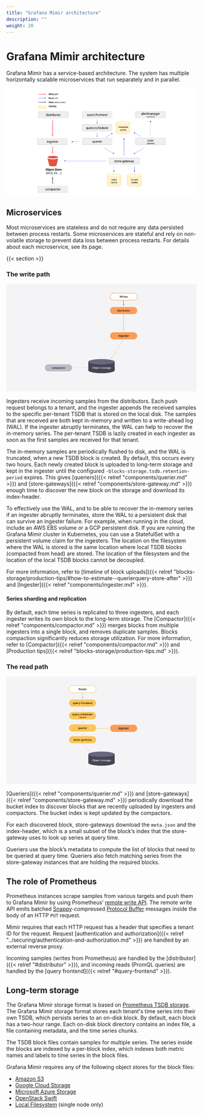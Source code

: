 ```yaml
---
title: "Grafana Mimir architecture"
description: ""
weight: 20
---
```


# Grafana Mimir architecture

Grafana Mimir has a service-based architecture.
The system has multiple horizontally scalable microservices that run separately and in parallel.

<!-- Diagram source at https://docs.google.com/presentation/d/1bHp8_zcoWCYoNU2AhO2lSagQyuIrghkCncViSqn14cU/edit -->

![Architecture of Grafana Mimir](../images/architecture.png)

## Microservices

Most microservices are stateless and do not require any data persisted between process restarts. Some microservices are stateful and rely on non-volatile storage to prevent data loss between process restarts. For details about each microservice, see its page.

{{< section >}}

### The write path

[//]: # "Diagram source of write path at https://docs.google.com/presentation/d/1LemaTVqa4Lf_tpql060vVoDGXrthp-Pie_SQL7qwHjc/edit#slide=id.g11658e7e4c6_0_899"

![Architecture of Grafana Mimir's write path](../images/write-path.png)

Ingesters receive incoming samples from the distributors.
Each push request belongs to a tenant, and the ingester appends the received samples to the specific per-tenant TSDB that is stored on the local disk.
The samples that are received are both kept in-memory and written to a write-ahead log (WAL).
If the ingester abruptly terminates, the WAL can help to recover the in-memory series.
The per-tenant TSDB is lazily created in each ingester as soon as the first samples are received for that tenant.

The in-memory samples are periodically flushed to disk, and the WAL is truncated, when a new TSDB block is created.
By default, this occurs every two hours.
Each newly created block is uploaded to long-term storage and kept in the ingester until the configured `-blocks-storage.tsdb.retention-period` expires.
This gives [queriers]({{< relref "components/querier.md" >}}) and [store-gateways]({{< relref "components/store-gateway.md" >}}) enough time to discover the new block on the storage and download its index-header.

To effectively use the WAL, and to be able to recover the in-memory series if an ingester abruptly terminates, store the WAL to a persistent disk that can survive an ingester failure.
For example, when running in the cloud, include an AWS EBS volume or a GCP persistent disk.
If you are running the Grafana Mimir cluster in Kubernetes, you can use a StatefulSet with a persistent volume claim for the ingesters.
The location on the filesystem where the WAL is stored is the same location where local TSDB blocks (compacted from head) are stored. The location of the filesystem and the location of the local TSDB blocks cannot be decoupled.

For more information, refer to [timeline of block uploads]({{< relref "blocks-storage/production-tips/#how-to-estimate--querierquery-store-after" >}}) and [Ingester]({{< relref "components/ingester.md" >}}).

#### Series sharding and replication

By default, each time series is replicated to three ingesters, and each ingester writes its own block to the long-term storage.
The [Compactor]({{< relref "components/compactor.md" >}}) merges blocks from multiple ingesters into a single block, and removes duplicate samples.
Blocks compaction significantly reduces storage utilization.
For more information, refer to [Compactor]({{< relref "components/compactor.md" >}}) and [Production tips]({{< relref "blocks-storage/production-tips.md" >}}).

### The read path

[//]: # "Diagram source of read path at https://docs.google.com/presentation/d/1LemaTVqa4Lf_tpql060vVoDGXrthp-Pie_SQL7qwHjc/edit#slide=id.g11658e7e4c6_2_6"

![Architecture of Grafana Mimir's read path](../images/read-path.png)

[Queriers]({{< relref "components/querier.md" >}}) and [store-gateways]({{< relref "components/store-gateway.md" >}}) periodically download the bucket index to discover blocks that are recently uploaded by ingesters and compactors.
The bucket index is kept updated by the compactors.

For each discovered block, store-gateways download the `meta.json` and the index-header, which is a small subset of the block’s index that the store-gateway uses to look up series at query time.

Queriers use the block’s metadata to compute the list of blocks that need to be queried at query time. Queriers also fetch matching series from the store-gateway instances that are holding the required blocks.

## The role of Prometheus

Prometheus instances scrape samples from various targets and push them to Grafana Mimir by using Prometheus’ [remote write API](https://prometheus.io/docs/prometheus/latest/storage/#remote-storage-integrations).
The remote write API emits batched [Snappy](https://google.github.io/snappy/)-compressed [Protocol Buffer](https://developers.google.com/protocol-buffers/) messages inside the body of an HTTP `PUT` request.

Mimir requires that each HTTP request has a header that specifies a tenant ID for the request. Request [authentication and authorization]({{< relref "../securing/authentication-and-authorization.md" >}}) are handled by an external reverse proxy.

Incoming samples (writes from Prometheus) are handled by the [distributor]({{< relref "#distributor" >}}), and incoming reads (PromQL queries) are handled by the [query frontend]({{< relref "#query-frontend" >}}).

## Long-term storage

The Grafana Mimir storage format is based on [Prometheus TSDB storage](https://prometheus.io/docs/prometheus/latest/storage/).
The Grafana Mimir storage format stores each tenant's time series into their own TSDB, which persists series to an on-disk block.
By default, each block has a two-hour range.
Each on-disk block directory contains an index file, a file containing metadata, and the time series chunks.

The TSDB block files contain samples for multiple series.
The series inside the blocks are indexed by a per-block index, which indexes both metric names and labels to time series in the block files.

Grafana Mimir requires any of the following object stores for the block files:

- [Amazon S3](https://aws.amazon.com/s3)
- [Google Cloud Storage](https://cloud.google.com/storage/)
- [Microsoft Azure Storage](https://azure.microsoft.com/en-us/services/storage/)
- [OpenStack Swift](https://wiki.openstack.org/wiki/Swift)
- [Local Filesystem](https://thanos.io/storage.md/#filesystem) (single node only)

